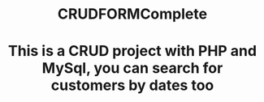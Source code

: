 # CRUDFORMComplete
<style>
  h1{
  text-align:center;
  }
 </style>
<h1>This is a CRUD project with PHP and MySql, you can search for customers by dates too </h1>
